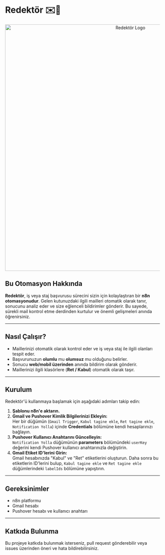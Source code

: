 # Redektör ✉️🤖

<p align="center">
  <img src="https://github.com/user-attachments/assets/33f8bf94-5a46-4560-8a0a-b18add2bfbac" alt="Redektör Logo" width="800"/>
</p>

## Bu Otomasyon Hakkında
**Redektör**, iş veya staj başvurusu sürecini sizin için kolaylaştıran bir **n8n otomasyonudur**. Gelen kutunuzdaki ilgili mailleri otomatik olarak tanır, sonucunu analiz eder ve size eğlenceli bildirimler gönderir. Bu sayede, sürekli mail kontrol etme derdinden kurtulur ve önemli gelişmeleri anında öğrenirsiniz.

---

## Nasıl Çalışır?
- Maillerinizi otomatik olarak kontrol eder ve iş veya staj ile ilgili olanları tespit eder.
- Başvurunuzun **olumlu** mu **olumsuz** mu olduğunu belirler.
- Sonucu **web/mobil üzerinden** anında bildirim olarak gönderir.
- Maillerinizi ilgili klasörlere (**Ret / Kabul**) otomatik olarak taşır.

---

## Kurulum
Redektör'ü kullanmaya başlamak için aşağıdaki adımları takip edin:

1. **Şablonu n8n'e aktarın.**
2. **Gmail ve Pushover Kimlik Bilgilerinizi Ekleyin:**  
   Her bir düğümün (`Gmail Trigger`, `Kabul tagine ekle`, `Ret tagine ekle`, `Notification Yolla`) içinde **Credentials** bölümüne kendi hesaplarınızı bağlayın.
3. **Pushover Kullanıcı Anahtarını Güncelleyin:**  
   `Notification Yolla` düğümünün **parameters** bölümündeki `userKey` değerini kendi Pushover kullanıcı anahtarınızla değiştirin.
4. **Gmail Etiket ID'lerini Girin:**  
   Gmail hesabınızda "Kabul" ve "Ret" etiketlerini oluşturun. Daha sonra bu etiketlerin ID'lerini bulup, `Kabul tagine ekle` ve `Ret tagine ekle` düğümlerindeki `labelIds` bölümüne yapıştırın.

---

## Gereksinimler
- n8n platformu
- Gmail hesabı
- Pushover hesabı ve kullanıcı anahtarı

---

## Katkıda Bulunma
Bu projeye katkıda bulunmak isterseniz, pull request gönderebilir veya issues üzerinden öneri ve hata bildirebilirsiniz.
